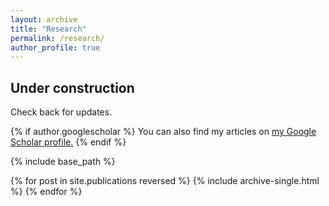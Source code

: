 ```yaml
---
layout: archive
title: "Research"
permalink: /research/
author_profile: true
---
```


Under construction
---
Check back for updates.


{% if author.googlescholar %}
  You can also find my articles on <u><a href="{{author.googlescholar}}">my Google Scholar profile</a>.</u>
{% endif %}

{% include base_path %}

{% for post in site.publications reversed %}
  {% include archive-single.html %}
{% endfor %}
